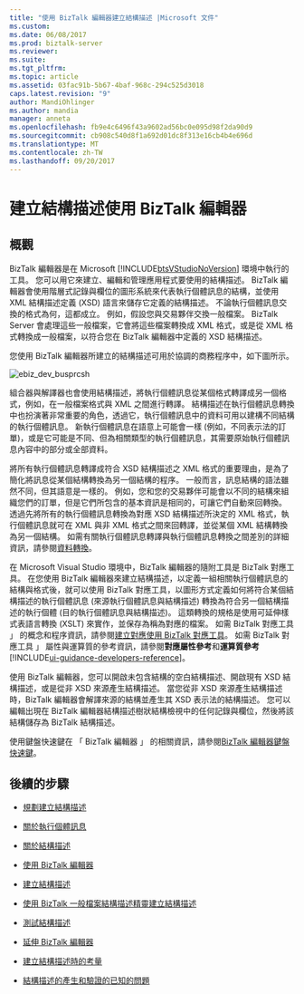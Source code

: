 ```yaml
---
title: "使用 BizTalk 編輯器建立結構描述 |Microsoft 文件"
ms.custom: 
ms.date: 06/08/2017
ms.prod: biztalk-server
ms.reviewer: 
ms.suite: 
ms.tgt_pltfrm: 
ms.topic: article
ms.assetid: 03fac91b-5b67-4baf-968c-294c525d3018
caps.latest.revision: "9"
author: MandiOhlinger
ms.author: mandia
manager: anneta
ms.openlocfilehash: fb9e4c6496f43a9602ad56bc0e095d98f2da90d9
ms.sourcegitcommit: cb908c540d8f1a692d01dc8f313e16cb4b4e696d
ms.translationtype: MT
ms.contentlocale: zh-TW
ms.lasthandoff: 09/20/2017
---
```

# <a name="create-schemas-using-biztalk-editor"></a>建立結構描述使用 BizTalk 編輯器

## <a name="overview"></a>概觀
BizTalk 編輯器是在 Microsoft [!INCLUDE[btsVStudioNoVersion](../includes/btsvstudionoversion-md.md)] 環境中執行的工具。 您可以用它來建立、編輯和管理應用程式要使用的結構描述。 BizTalk 編輯器會使用階層式記錄與欄位的圖形系統來代表執行個體訊息的結構，並使用 XML 結構描述定義 (XSD) 語言來儲存它定義的結構描述。 不論執行個體訊息交換的格式為何，這都成立。 例如，假設您與交易夥伴交換一般檔案。 BizTalk Server 會處理這些一般檔案，它會將這些檔案轉換成 XML 格式，或是從 XML 格式轉換成一般檔案，以符合您在 BizTalk 編輯器中定義的 XSD 結構描述。  
  
 您使用 BizTalk 編輯器所建立的結構描述可用於協調的商務程序中，如下圖所示。  
  
 ![](../core/media/ebiz-dev-busprcsh.gif "ebiz_dev_busprcsh")  
  
 組合器與解譯器也會使用結構描述，將執行個體訊息從某個格式轉譯成另一個格式，例如，在一般檔案格式與 XML 之間進行轉譯。 結構描述在執行個體訊息轉換中也扮演著非常重要的角色，透過它，執行個體訊息中的資料可用以建構不同結構的執行個體訊息。 新執行個體訊息在語意上可能會一樣 (例如，不同表示法的訂單)，或是它可能是不同、但為相關類型的執行個體訊息，其需要原始執行個體訊息內容中的部分或全部資料。  
  
 將所有執行個體訊息轉譯成符合 XSD 結構描述之 XML 格式的重要理由，是為了簡化將訊息從某個結構轉換為另一個結構的程序。 一般而言，訊息結構的語法雖然不同，但其語意是一樣的。 例如，您和您的交易夥伴可能會以不同的結構來組織您們的訂單，但是它們所包含的基本資訊是相同的，可讓它們自動來回轉換。 透過先將所有的執行個體訊息轉換為對應 XSD 結構描述所決定的 XML 格式，執行個體訊息就可在 XML 與非 XML 格式之間來回轉譯，並從某個 XML 結構轉換為另一個結構。 如需有關執行個體訊息轉譯與執行個體訊息轉換之間差別的詳細資訊，請參閱[資料轉換](../core/data-transformation.md)。  
  
 在 Microsoft Visual Studio 環境中，BizTalk 編輯器的隨附工具是 BizTalk 對應工具。 在您使用 BizTalk 編輯器來建立結構描述，以定義一組相關執行個體訊息的結構與格式後，就可以使用 BizTalk 對應工具，以圖形方式定義如何將符合某個結構描述的執行個體訊息 (來源執行個體訊息與結構描述) 轉換為符合另一個結構描述的執行個體 (目的執行個體訊息與結構描述)。 這類轉換的規格是使用可延伸樣式表語言轉換 (XSLT) 來實作，並保存為稱為對應的檔案。 如需 BizTalk 對應工具 」 的概念和程序資訊，請參閱[建立對應使用 BizTalk 對應工具](../core/creating-maps-using-biztalk-mapper.md)。 如需 BizTalk 對應工具 」 屬性與運算質的參考資訊，請參閱**對應屬性參考**和**運算質參考**[!INCLUDE[ui-guidance-developers-reference](../includes/ui-guidance-developers-reference.md)]。  
  
 使用 BizTalk 編輯器，您可以開啟未包含結構的空白結構描述、開啟現有 XSD 結構描述，或是從非 XSD 來源產生結構描述。 當您從非 XSD 來源產生結構描述時，BizTalk 編輯器會解譯來源的結構並產生其 XSD 表示法的結構描述。 您可以編輯出現在 BizTalk 編輯器結構描述樹狀結構檢視中的任何記錄與欄位，然後將該結構儲存為 BizTalk 結構描述。  
  
 使用鍵盤快速鍵在 「 BizTalk 編輯器 」 的相關資訊，請參閱[BizTalk 編輯器鍵盤快速鍵](../core/biztalk-editor-keyboard-shortcuts.md)。  
  
## <a name="next-steps"></a>後續的步驟
  
-   [規劃建立結構描述](../core/planning-for-schema-creation.md)  
  
-   [關於執行個體訊息](../core/about-instance-messages.md)  
  
-   [關於結構描述](../core/about-schemas.md)  
  
-   [使用 BizTalk 編輯器](../core/using-biztalk-editor.md)  
  
-   [建立結構描述](../core/creating-schemas.md)  
  
-   [使用 BizTalk 一般檔案結構描述精靈建立結構描述](../core/creating-schemas-using-biztalk-flat-file-schema-wizard.md)  
  
-   [測試結構描述](../core/testing-schemas.md)  
  
-   [延伸 BizTalk 編輯器](../core/extending-biztalk-editor.md)  
  
-   [建立結構描述時的考量](../core/considerations-when-creating-schemas.md)  
  
-   [結構描述的產生和驗證的已知的問題](../core/known-issues-with-schema-generation-and-validation.md)
